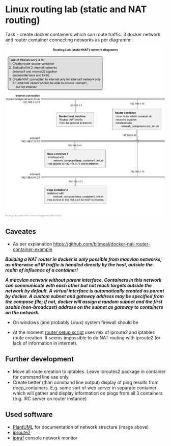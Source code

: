 # Linux routing lab (static and NAT routing)

Task - create docker containers which can route traffic. 3 docker network and router container connecting networks as per diagramm:
![Network diagramm](/out/net-scheme/Routing%20Lab%20(static%20+%20NAT).png)



## Caveates
* As per explanation https://github.com/bitmeal/docker-nat-router-container-example

***Building a NAT router in docker is only possible from macvlan networks, as otherwise all IP traffic is handled directly by the host, outside the realm of influence of a container!***

***A macvlan network without parent interface. Containers in this network can communicate with each other but not reach targets outside the network by default. A virtual interface is automatically created as parent by docker. A custom subnet and gateway address may be specified from the compose file; if not, docker will assign a random subnet and the first usable (non-broadcast) address on the subnet as gateway to containers on the network.***

* On windows (and probably Linux) system firewall should be 

* At the moment [router setup script](/network_compose/router_init.sh) uses mix of iproute2 and iptables route creation. It seems impossible to do NAT routing with iproute2 (or lack of information in internet).

## Further development
* Move all route creation to iptables. Leave iproutes2 package in container for command line use only.
* Create better (than command line output) display of ping results from deep_containers. E.g. some sort of web server in separate container which will gather and display information on pings from all 3 containers (e.g. IRC server on router instance)
 
## Used software
* [PlantUML](https://github.com/plantuml/plantuml) for documentation of network structure (image above)
* [iproute2](http://www.policyrouting.org/iproute2.doc.html)
* [iptraf](http://iptraf.seul.org/) console network monitor